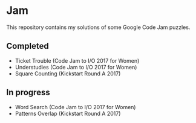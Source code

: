 Jam
====

This repository contains my solutions of some Google Code Jam puzzles.

## Completed
- Ticket Trouble (Code Jam to I/O 2017 for Women)
- Understudies (Code Jam to I/O 2017 for Women)
- Square Counting (Kickstart Round A 2017)

## In progress
- Word Search (Code Jam to I/O 2017 for Women)
- Patterns Overlap (Kickstart Round A 2017)